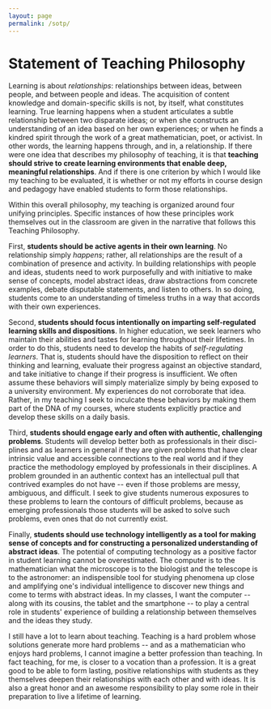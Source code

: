 ```yaml
---
layout: page
permalink: /sotp/
---
```


Statement of Teaching Philosophy
========================================================

Learning is about _relationships_: relationships between ideas, between people, and between people and ideas. The acquisition of content knowledge and domain-specific skills is not, by itself, what constitutes learning. True learning happens when a student articulates a subtle relationship between two disparate ideas; or when she constructs an understanding of an idea based on her own experiences; or when he finds a kindred spirit through the work of a great mathematician, poet, or activist. In other words, the learning happens through, and in, a relationship. If there were one idea that describes my philosophy of teaching, it is that __teaching should strive to create learning environments that enable deep, meaningful relationships__. And if there is one criterion by which I would like my teaching to be evaluated, it is whether or not my efforts in course design and pedagogy have enabled students to form  those relationships. 

Within this overall philosophy, my teaching is organized around four unifying principles. Specific instances of how these principles work themselves out in the classroom are given in the narrative that follows this Teaching Philosophy. 

First, __students should be active agents in their own learning__. No relationship simply _happens_; rather, all relationships are the result of a combination of presence and activity. In building relationships with people and ideas, students need to work purposefully and with initiative to make sense of concepts, model abstract ideas, draw abstractions from concrete examples, debate disputable statements, and listen to others. In so doing, students come to an understanding of timeless truths in a way that accords with their own experiences. 

Second, __students should focus intentionally on imparting self-regulated learning skills and dispositions__. In higher education, we seek learners who maintain their abilities and tastes for learning throughout their lifetimes. In order to do this, students need to develop the habits of _self-regulating learners_. That is, students should have the disposition to reflect on their thinking and learning, evaluate their progress against an objective standard, and take initiative to change if their progress is insufficient. We often assume these behaviors will simply materialize simply by being exposed to a university environment. My experiences do not corroborate that idea. Rather, in my teaching I seek to inculcate these behaviors by making them part of the DNA of my courses, where students explicitly practice and develop these skills on a daily basis. 

Third, __students should engage early and often with authentic, challenging problems__. Students will develop better both as professionals in their disci- plines and as learners in general if they are given problems that have clear intrinsic value and accessible connections to the real world and if they practice the methodology employed by professionals in their disciplines. A problem grounded in an authentic context has an intellectual pull that contrived examples do not have -- even if those problems are messy, ambiguous, and difficult. I seek to give students numerous exposures to these problems to learn the contours of difficult problems, because as emerging professionals those students will be asked to solve such problems, even ones that do not currently exist. 

Finally, __students should use technology intelligently as a tool for making sense of concepts and for constructing a personalized understanding of abstract ideas__. The potential of computing technology as a positive factor in student learning cannot be overestimated. The computer is to the mathematician what the microscope is to the biologist and the telescope is to the astronomer: an indispensible tool for studying phenomena up close and amplifying one's individual intelligence to discover new things and come to terms with abstract ideas. In my classes, I want the computer -- along with its cousins, the tablet and the smartphone -- to play a central role in  students' experience of building a relationship between themselves and the ideas they study. 

I still have a lot to learn about teaching. Teaching is a hard problem whose solutions generate more hard problems -- and as a mathematician who enjoys hard problems, I cannot imagine a better profession than teaching. In fact teaching, for me, is closer to a vocation than a profession. It is a great good to be able to form lasting, positive relationships with students as they themselves deepen their relationships with each other and with ideas. It is also a great honor and an awesome responsibility to play some role in their preparation to live a lifetime of learning.  